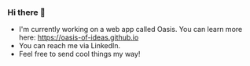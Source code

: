 ### Hi there 👋
- I'm currently working on a web app called Oasis. You can learn more here: https://oasis-of-ideas.github.io
- You can reach me via LinkedIn.
- Feel free to send cool things my way!
